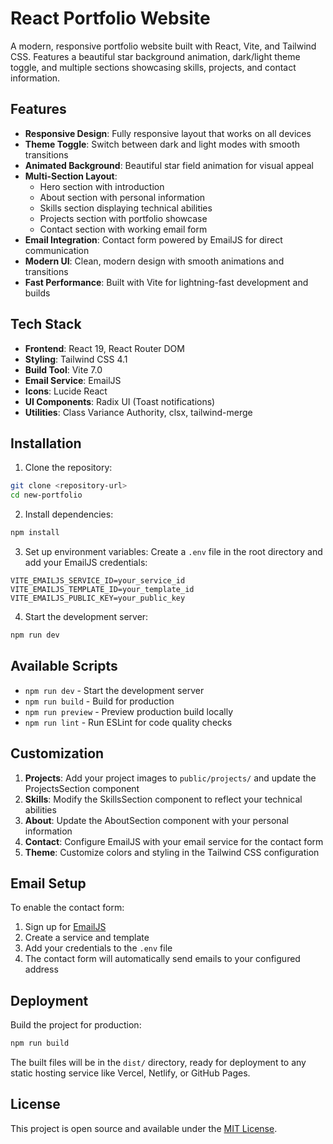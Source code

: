 # React Portfolio Website

A modern, responsive portfolio website built with React, Vite, and Tailwind CSS. Features a beautiful star background animation, dark/light theme toggle, and multiple sections showcasing skills, projects, and contact information.

## Features

- **Responsive Design**: Fully responsive layout that works on all devices
- **Theme Toggle**: Switch between dark and light modes with smooth transitions
- **Animated Background**: Beautiful star field animation for visual appeal
- **Multi-Section Layout**: 
  - Hero section with introduction
  - About section with personal information
  - Skills section displaying technical abilities
  - Projects section with portfolio showcase
  - Contact section with working email form
- **Email Integration**: Contact form powered by EmailJS for direct communication
- **Modern UI**: Clean, modern design with smooth animations and transitions
- **Fast Performance**: Built with Vite for lightning-fast development and builds

## Tech Stack

- **Frontend**: React 19, React Router DOM
- **Styling**: Tailwind CSS 4.1
- **Build Tool**: Vite 7.0
- **Email Service**: EmailJS
- **Icons**: Lucide React
- **UI Components**: Radix UI (Toast notifications)
- **Utilities**: Class Variance Authority, clsx, tailwind-merge

## Installation

1. Clone the repository:
```bash
git clone <repository-url>
cd new-portfolio
```

2. Install dependencies:
```bash
npm install
```

3. Set up environment variables:
Create a `.env` file in the root directory and add your EmailJS credentials:
```env
VITE_EMAILJS_SERVICE_ID=your_service_id
VITE_EMAILJS_TEMPLATE_ID=your_template_id
VITE_EMAILJS_PUBLIC_KEY=your_public_key
```

4. Start the development server:
```bash
npm run dev
```

## Available Scripts

- `npm run dev` - Start the development server
- `npm run build` - Build for production
- `npm run preview` - Preview production build locally
- `npm run lint` - Run ESLint for code quality checks


## Customization

1. **Projects**: Add your project images to `public/projects/` and update the ProjectsSection component
2. **Skills**: Modify the SkillsSection component to reflect your technical abilities
3. **About**: Update the AboutSection component with your personal information
4. **Contact**: Configure EmailJS with your email service for the contact form
5. **Theme**: Customize colors and styling in the Tailwind CSS configuration

## Email Setup

To enable the contact form:

1. Sign up for [EmailJS](https://www.emailjs.com/)
2. Create a service and template
3. Add your credentials to the `.env` file
4. The contact form will automatically send emails to your configured address

## Deployment

Build the project for production:

```bash
npm run build
```

The built files will be in the `dist/` directory, ready for deployment to any static hosting service like Vercel, Netlify, or GitHub Pages.

## License

This project is open source and available under the [MIT License](LICENSE).
